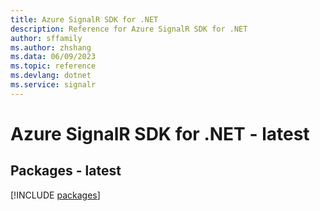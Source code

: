 ```yaml
---
title: Azure SignalR SDK for .NET
description: Reference for Azure SignalR SDK for .NET
author: sffamily
ms.author: zhshang
ms.data: 06/09/2023
ms.topic: reference
ms.devlang: dotnet
ms.service: signalr
---
```

# Azure SignalR SDK for .NET - latest
## Packages - latest
[!INCLUDE [packages](signalr-index.md)]